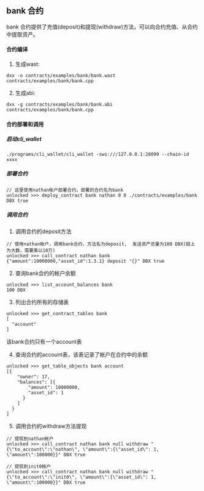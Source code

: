bank 合约
---------
bank 合约提供了充值(deposit)和提现(withdraw)方法，可以向合约充值、从合约中提取资产。


#### 合约编译

1. 生成wast:
```
dxx -o contracts/examples/bank/bank.wast contracts/examples/bank/bank.cpp 
```

2. 生成abi:
```
dxx -g contracts/examples/bank/bank.abi contracts/examples/bank/bank.cpp 
```

#### 合约部署和调用

##### 启动cli_wallet
```
./programs/cli_wallet/cli_wallet -sws:///127.0.0.1:28099 --chain-id xxxx
```

##### 部署合约
```
// 这里使用nathan帐户部署合约，部署的合约名为bank
unlocked >>> deploy_contract bank nathan 0 0 ./contracts/examples/bank DBX true

```

##### 调用合约

1. 调用合约的deposit方法
```
// 使用nathan帐户，调用bank合约，方法名为deposit,  发送资产总量为100 DBX(链上为大数，需要乘以10万)
unlocked >>> call_contract nathan bank {"amount":10000000,"asset_id":1.3.1} deposit "{}" DBX true
```

2. 查询bank合约的帐户余额
```
unlocked >>> list_account_balances bank
100 DBX
```

3. 列出合约所有的存储表
```
unlocked >>> get_contract_tables bank
[
  "account"
]
```
该bank合约只有一个account表

4. 查询合约的account表，该表记录了帐户在合约中的余额
```
unlocked >>> get_table_objects bank account
[{
    "owner": 17,
    "balances": [{
        "amount": 10000000,
        "asset_id": 1
      }
    ]
  }
]
```

5. 调用合约的withdraw方法提现

```
// 提现到nathan帐户
unlocked >>> call_contract nathan bank null withdraw "{\"to_account\":\"nathan\", \"amount\":{\"asset_id\": 1, \"amount\":100000}}" DBX true

// 提现到init0帐户
unlocked >>> call_contract nathan bank null withdraw "{\"to_account\":\"init0\", \"amount\":{\"asset_id\": 1, \"amount\":100000}}" DBX true

```


